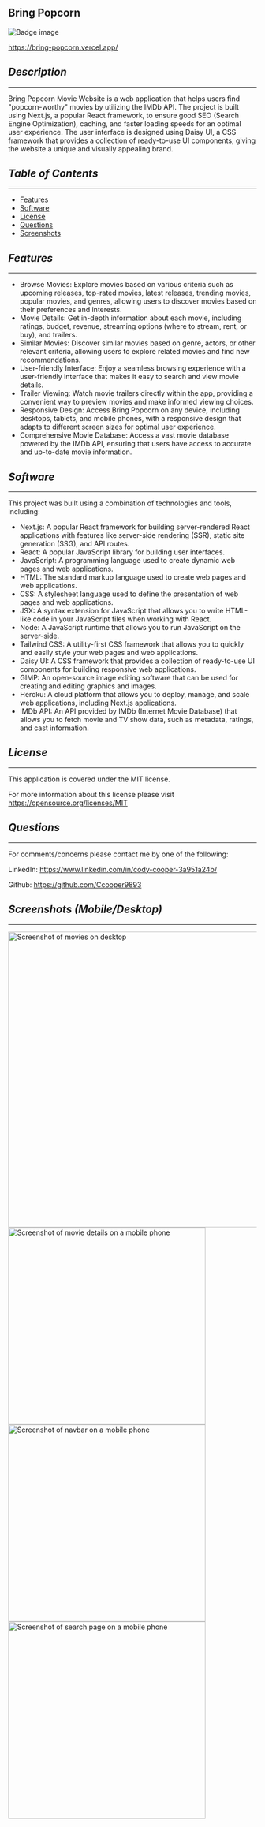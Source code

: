 ## Bring Popcorn
![Badge image](https://img.shields.io/badge/license-MIT-green)

https://bring-popcorn.vercel.app/

## *Description*
___
Bring Popcorn Movie Website is a web application that helps users find "popcorn-worthy" movies by utilizing the IMDb API. The project is built using Next.js, a popular React framework, to ensure good SEO (Search Engine Optimization), caching, and faster loading speeds for an optimal user experience. The user interface is designed using Daisy UI, a CSS framework that provides a collection of ready-to-use UI components, giving the website a unique and visually appealing brand.

## *Table of Contents*
 ___

  - [Features](#features)
  - [Software](#software)
  - [License](#license)
  - [Questions](#questions)
  - [Screenshots](#screenshots)

## *Features*
___
- Browse Movies: Explore movies based on various criteria such as upcoming releases, top-rated movies, latest releases, trending movies, popular movies, and genres, allowing users to discover movies based on their preferences and interests.
- Movie Details: Get in-depth information about each movie, including ratings, budget, revenue, streaming options (where to stream, rent, or buy), and trailers.
- Similar Movies: Discover similar movies based on genre, actors, or other relevant criteria, allowing users to explore related movies and find new recommendations.
- User-friendly Interface: Enjoy a seamless browsing experience with a user-friendly interface that makes it easy to search and view movie details.
- Trailer Viewing: Watch movie trailers directly within the app, providing a convenient way to preview movies and make informed viewing choices.
- Responsive Design: Access Bring Popcorn on any device, including desktops, tablets, and mobile phones, with a responsive design that adapts to different screen sizes for optimal user experience.
- Comprehensive Movie Database: Access a vast movie database powered by the IMDb API, ensuring that users have access to accurate and up-to-date movie information.

## *Software*
___
This project was built using a combination of technologies and tools, including:

- Next.js: A popular React framework for building server-rendered React applications with features like server-side rendering (SSR), static site generation (SSG), and API routes.
- React: A popular JavaScript library for building user interfaces.
- JavaScript: A programming language used to create dynamic web pages and web applications.
- HTML: The standard markup language used to create web pages and web applications.
- CSS: A stylesheet language used to define the presentation of web pages and web applications.
- JSX: A syntax extension for JavaScript that allows you to write HTML-like code in your JavaScript files when working with React.
- Node: A JavaScript runtime that allows you to run JavaScript on the server-side.
- Tailwind CSS: A utility-first CSS framework that allows you to quickly and easily style your web pages and web applications.
- Daisy UI: A CSS framework that provides a collection of ready-to-use UI components for building responsive web applications.
- GIMP: An open-source image editing software that can be used for creating and editing graphics and images.
- Heroku: A cloud platform that allows you to deploy, manage, and scale web applications, including Next.js applications.
- IMDb API: An API provided by IMDb (Internet Movie Database) that allows you to fetch movie and TV show data, such as metadata, ratings, and cast information.

## *License*
___
This application is covered under the MIT license.

For more information about this license please visit https://opensource.org/licenses/MIT

## *Questions*
___
For comments/concerns please contact me by one of the following:

LinkedIn: https://www.linkedin.com/in/cody-cooper-3a951a24b/

Github: https://github.com/Ccooper9893

## *Screenshots (Mobile/Desktop)*
___


<img src="./public/readme/moviesDesktop.png" alt="Screenshot of movies on desktop" width="600">

<br>

<img src="./public/readme/detailsMobile.png" alt="Screenshot of movie details on a mobile phone" width="400">

<br>

<img src="./public/readme/drawerMobile.png" alt="Screenshot of navbar on a mobile phone" width="400">

<br>

<img src="./public/readme/searchMobile.png" alt="Screenshot of search page on a mobile phone" width="400">



